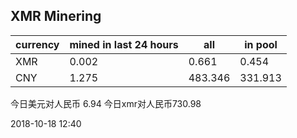 ## XMR Minering

|currency|mined in last 24 hours|all|in pool|
|---|---|---|---|
|XMR|0.002|0.661|0.454|
|CNY|1.275|483.346|331.913|

今日美元对人民币 6.94	今日xmr对人民币730.98


2018-10-18 12:40